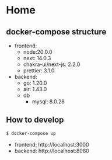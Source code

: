 # Home

## docker-compose structure
- frontend:
  - node:20.0.0
  - next: 14.0.3
  - chakra-ui/next-js: 2.2.0
  - prettier: 3.1.0
- backend:
  - go: 1.20.0
  - air: 1.43.0
  - db
    - mysql: 8.0.28

## How to develop
```sh
$ docker-compose up
```

- frontend: http://localhost:3000
- backend: http://localhost:8080
